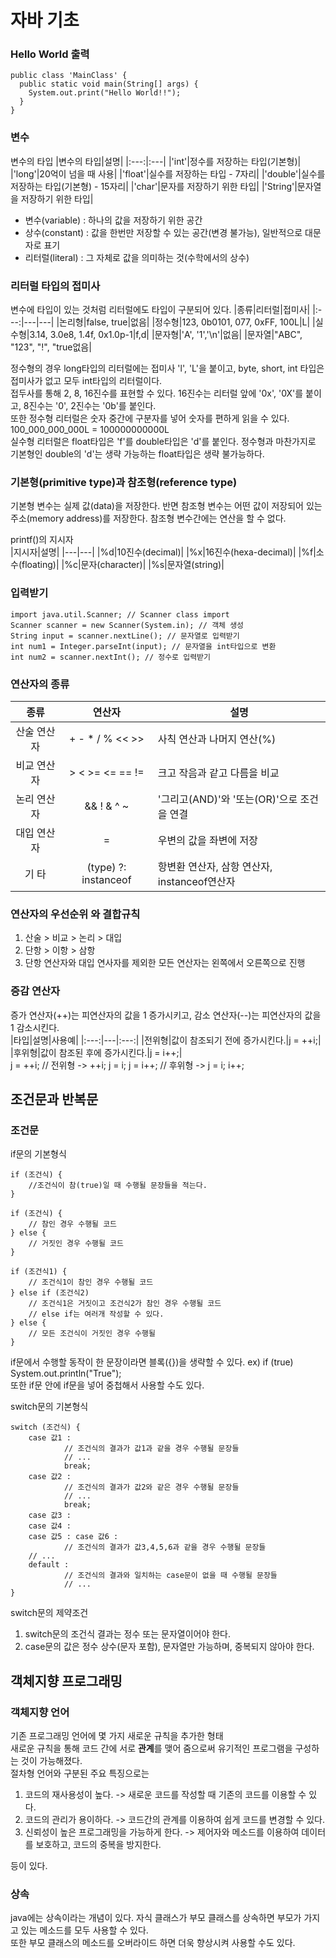 # 자바 기초
### Hello World 출력
    public class 'MainClass' {
      public static void main(String[] args) {
        System.out.print("Hello World!!");
      }
    }
### 변수
변수의 타입
|변수의 타입|설명|
|:---:|:---|
|'int'|정수를 저장하는 타입(기본형)|
|'long'|20억이 넘을 때 사용|
|'float'|실수를 저장하는 타입 - 7자리|
|'double'|실수를 저장하는 타입(기본형) - 15자리|
|'char'|문자를 저장하기 위한 타입|
|'String'|문자열을 저장하기 위한 타입|  
- 변수(variable) : 하나의 값을 저장하기 위한 공간
- 상수(constant) : 값을 한번만 저장할 수 있는 공간(변경 불가능), 일반적으로 대문자로 표기
- 리터럴(literal) : 그 자체로 값을 의미하는 것(수학에서의 상수)
### 리터럴 타입의 접미사
변수에 타입이 있는 것처럼 리터럴에도 타입이 구분되어 있다.
|종류|리터럴|접미사|
|:---:|---|---|
|논리형|false, true|없음|
|정수형|123, 0b0101, 077, 0xFF, 100L|L|
|실수형|3.14, 3.0e8, 1.4f, 0x1.0p-1|f,d|
|문자형|'A', '1','\n'|없음|
|문자열|"ABC", "123", "!", "true없음|
  
정수형의 경우 long타입의 리터럴에는 접미사 'l', 'L'을 붙이고, byte, short, int 타입은 접미사가 없고 모두 int타입의 리터럴이다.  
접두사를 통해 2, 8, 16진수를 표현할 수 있다. 16진수는 리터럴 앞에 '0x', '0X'를 붙이고, 8진수는 '0', 2진수는 '0b'를 붙인다.  
또한 정수형 리터럴은 숫자 중간에 구분자를 넣어 숫자를 편하게 읽을 수 있다. 100_000_000_000L = 100000000000L  
실수형 리터럴은 float타입은 'f'를 double타입은 'd'를 붙인다. 정수형과 마찬가지로 기본형인 double의 'd'는 생략 가능하는 float타입은 생략 불가능하다.  
### 기본형(primitive type)과 참조형(reference type)
기본형 변수는 실제 값(data)을 저장한다. 반면 참조형 변수는 어떤 값이 저장되어 있는 주소(memory address)를 저장한다. 참조형 변수간에는 연산을 할 수 없다.  

printf()의 지시자  
|지시자|설명|
|---|---|
|%d|10진수(decimal)|
|%x|16진수(hexa-decimal)|
|%f|소수(floating)|
|%c|문자(character)|
|%s|문자열(string)|  
  
### 입력받기  
    import java.util.Scanner; // Scanner class import
    Scanner scanner = new Scanner(System.in); // 객체 생성
    String input = scanner.nextLine(); // 문자열로 입력받기
    int num1 = Integer.parseInt(input); // 문자열을 int타입으로 변환
    int num2 = scanner.nextInt(); // 정수로 입력받기  
### 연산자의 종류
|종류|연산자|설명|
|:---:|:---:|---|
|산술 연산자| + - * / % << >>|사칙 연산과 나머지 연산(%)|
|비교 연산자|> < >= <= == != |크고 작음과 같고 다름을 비교|
|논리 연산자|&& ! & ^ ~ |'그리고(AND)'와 '또는(OR)'으로 조건을 연결|
|대입 연산자|=|우변의 값을 좌변에 저장|
|기 타|(type) ?: instanceof|항변환 연산자, 삼항 연산자, instanceof연산자|  
### 연산자의 우선순위 와 결합규칙
1. 산술 > 비교 > 논리 > 대입
2. 단항 > 이항 > 삼항
3. 단항 연산자와 대입 연사자를 제외한 모든 연산자는 왼쪽에서 오른쪽으로 진행  
### 증감 연산자
증가 연산자(++)는 피연산자의 값을 1 증가시키고, 감소 연산자(--)는 피연산자의 값을 1 감소시킨다.  
|타입|설명|사용예|
|:---:|---|:---:|
|전위형|값이 참조되기 전에 증가시킨다.|j = ++i;|
|후위형|값이 참조된 후에 증가시킨다.|j = i++;|  
    j = ++i; // 전위형 -> ++i; j = i;
    j = i++; // 후위형 -> j = i; i++;  
## 조건문과 반복문
### 조건문
if문의 기본형식

    if (조건식) {
        //조건식이 참(true)일 때 수행될 문장들을 적는다.
    }
    
    if (조건식) {
        // 참인 경우 수행될 코드
    } else {
        // 거짓인 경우 수행될 코드
    }
    
    if (조건식1) {
        // 조건식1이 참인 경우 수행될 코드
    } else if (조건식2)
        // 조건식1은 거짓이고 조건식2가 참인 경우 수행될 코드
        // else if는 여러개 작성할 수 있다.
    } else {
        // 모든 조건식이 거짓인 경우 수행될 
    }

if문에서 수행할 동작이 한 문장이라면 블록({})을 생략할 수 있다. ex) if (true) System.out.println("True");  
또한 if문 안에 if문을 넣어 중첩해서 사용할 수도 있다.  

switch문의 기본형식  

    switch (조건식) {
        case 값1 :
                // 조건식의 결과가 값1과 같을 경우 수행될 문장들
                // ...
                break;
        case 값2 :
                // 조건식의 결과가 값2와 같은 경우 수행될 문장들
                // ...
                break;
        case 값3 :
        case 값4 :
        case 값5 : case 값6 :
                // 조건식의 결과가 값3,4,5,6과 같을 경우 수행될 문장들
        // ...
        default :
                // 조건식의 결과와 일치하는 case문이 없을 때 수행될 문장들
                // ...
    }
switch문의 제약조건  
1. switch문의 조건식 결과는 정수 또는 문자열이어야 한다.
2. case문의 값은 정수 상수(문자 포함), 문자열만 가능하며, 중복되지 않아야 한다.  

## 객체지향 프로그래밍
### 객체지향 언어
기존 프로그래밍 언어에 몇 가지 새로운 규칙을 추가한 형태  
새로운 규칙을 통해 코드 간에 서로 **관계**를 맺어 줌으로써 유기적인 프로그램을 구성하는 것이 가능해졌다.  
절차형 언어와 구분된 주요 특징으로는
1. 코드의 재사용성이 높다. -> 새로운 코드를 작성할 때 기존의 코드를 이용할 수 있다.
2. 코드의 관리가 용이하다. -> 코드간의 관계를 이용하여 쉽게 코드를 변경할 수 있다.
3. 신뢰성이 높은 프로그래밍을 가능하게 한다. -> 제어자와 메소드를 이용하여 데이터를 보호하고, 코드의 중복을 방지한다.  

등이 있다.
### 상속
java에는 상속이라는 개념이 있다. 자식 클래스가 부모 클래스를 상속하면 부모가 가지고 있는 메소드를 모두 사용할 수 있다.  
또한 부모 클래스의 메소드를 오버라이드 하면 더욱 향상시켜 사용할 수도 있다.  
